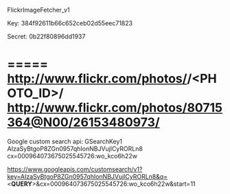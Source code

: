 FlickrImageFetcher_v1

Key:
384f92611b66c652ceb02d55eec71823

Secret:
0b22f80896dd1937

=====
<photo id="26153480973" owner="80715364@N00" secret="0e7dfa09f5" server="1442" farm="2" title="" ispublic="1" isfriend="0" isfamily="0"/>
http://www.flickr.com/photos/<OWNER>/<PHOTO_ID>/
http://www.flickr.com/photos/80715364@N00/26153480973/
=====

Google custom search api:
GSearchKey1
AIzaSyBtgoP8ZGn0957qhIonNBJVujlCyRORLn8
cx=000964073675025545726:wo_kco6h22w

https://www.googleapis.com/customsearch/v1?key=AIzaSyBtgoP8ZGn0957qhIonNBJVujlCyRORLn8&q=<__QUERY__>&cx=000964073675025545726:wo_kco6h22w&start=11
